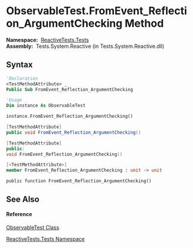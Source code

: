 # ObservableTest.FromEvent\_Reflection\_ArgumentChecking Method

**Namespace:**  [ReactiveTests.Tests](ReactiveTests.Tests\ReactiveTests.Tests.md)  
**Assembly:**  Tests.System.Reactive (in Tests.System.Reactive.dll)

## Syntax

```vb
'Declaration
<TestMethodAttribute> _
Public Sub FromEvent_Reflection_ArgumentChecking
```

```vb
'Usage
Dim instance As ObservableTest

instance.FromEvent_Reflection_ArgumentChecking()
```

```csharp
[TestMethodAttribute]
public void FromEvent_Reflection_ArgumentChecking()
```

```c++
[TestMethodAttribute]
public:
void FromEvent_Reflection_ArgumentChecking()
```

```fsharp
[<TestMethodAttribute>]
member FromEvent_Reflection_ArgumentChecking : unit -> unit 
```

```jscript
public function FromEvent_Reflection_ArgumentChecking()
```

## See Also

#### Reference

[ObservableTest Class](ObservableTest\ObservableTest.md)

[ReactiveTests.Tests Namespace](ReactiveTests.Tests\ReactiveTests.Tests.md)





